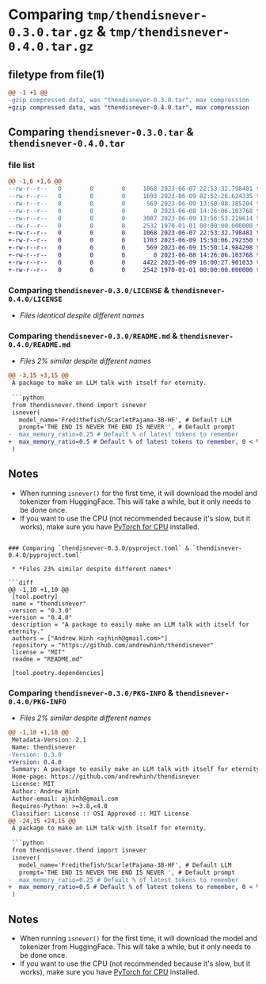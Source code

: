 # Comparing `tmp/thendisnever-0.3.0.tar.gz` & `tmp/thendisnever-0.4.0.tar.gz`

## filetype from file(1)

```diff
@@ -1 +1 @@
-gzip compressed data, was "thendisnever-0.3.0.tar", max compression
+gzip compressed data, was "thendisnever-0.4.0.tar", max compression
```

## Comparing `thendisnever-0.3.0.tar` & `thendisnever-0.4.0.tar`

### file list

```diff
@@ -1,6 +1,6 @@
--rw-r--r--   0        0        0     1068 2023-06-07 22:53:32.798481 thendisnever-0.3.0/LICENSE
--rw-r--r--   0        0        0     1693 2023-06-09 02:52:26.624335 thendisnever-0.3.0/README.md
--rw-r--r--   0        0        0      569 2023-06-09 13:50:08.385204 thendisnever-0.3.0/pyproject.toml
--rw-r--r--   0        0        0        0 2023-06-08 14:26:06.103768 thendisnever-0.3.0/src/thendisnever/__init__.py
--rw-r--r--   0        0        0     3007 2023-06-09 13:56:53.219614 thendisnever-0.3.0/src/thendisnever/thend.py
--rw-r--r--   0        0        0     2532 1970-01-01 00:00:00.000000 thendisnever-0.3.0/PKG-INFO
+-rw-r--r--   0        0        0     1068 2023-06-07 22:53:32.798481 thendisnever-0.4.0/LICENSE
+-rw-r--r--   0        0        0     1703 2023-06-09 15:50:06.292350 thendisnever-0.4.0/README.md
+-rw-r--r--   0        0        0      569 2023-06-09 15:50:14.984298 thendisnever-0.4.0/pyproject.toml
+-rw-r--r--   0        0        0        0 2023-06-08 14:26:06.103768 thendisnever-0.4.0/src/thendisnever/__init__.py
+-rw-r--r--   0        0        0     4422 2023-06-09 16:00:27.901033 thendisnever-0.4.0/src/thendisnever/thend.py
+-rw-r--r--   0        0        0     2542 1970-01-01 00:00:00.000000 thendisnever-0.4.0/PKG-INFO
```

### Comparing `thendisnever-0.3.0/LICENSE` & `thendisnever-0.4.0/LICENSE`

 * *Files identical despite different names*

### Comparing `thendisnever-0.3.0/README.md` & `thendisnever-0.4.0/README.md`

 * *Files 2% similar despite different names*

```diff
@@ -3,15 +3,15 @@
 A package to make an LLM talk with itself for eternity.
 
 ```python
 from thendisnever.thend import isnever
 isnever(
   model_name='Fredithefish/ScarletPajama-3B-HF', # Default LLM
   prompt='THE END IS NEVER THE END IS NEVER ', # Default prompt
-  max_memory_ratio=0.25 # Default % of latest tokens to remember
+  max_memory_ratio=0.5 # Default % of latest tokens to remember, 0 < % < 1
 )
 ```
 
 ## Notes
 
 - When running `isnever()` for the first time, it will download the model and tokenizer from HuggingFace. This will take a while, but it only needs to be done once.
 - If you want to use the CPU (not recommended because it's slow, but it works), make sure you have [PyTorch for CPU](https://pytorch.org/get-started/locally/) installed.
```

### Comparing `thendisnever-0.3.0/pyproject.toml` & `thendisnever-0.4.0/pyproject.toml`

 * *Files 23% similar despite different names*

```diff
@@ -1,10 +1,10 @@
 [tool.poetry]
 name = "thendisnever"
-version = "0.3.0"
+version = "0.4.0"
 description = "A package to easily make an LLM talk with itself for eternity."
 authors = ["Andrew Hinh <ajhinh@gmail.com>"]
 repository = "https://github.com/andrewhinh/thendisnever"
 license = "MIT"
 readme = "README.md"
 
 [tool.poetry.dependencies]
```

### Comparing `thendisnever-0.3.0/PKG-INFO` & `thendisnever-0.4.0/PKG-INFO`

 * *Files 2% similar despite different names*

```diff
@@ -1,10 +1,10 @@
 Metadata-Version: 2.1
 Name: thendisnever
-Version: 0.3.0
+Version: 0.4.0
 Summary: A package to easily make an LLM talk with itself for eternity.
 Home-page: https://github.com/andrewhinh/thendisnever
 License: MIT
 Author: Andrew Hinh
 Author-email: ajhinh@gmail.com
 Requires-Python: >=3.8,<4.0
 Classifier: License :: OSI Approved :: MIT License
@@ -24,15 +24,15 @@
 A package to make an LLM talk with itself for eternity.
 
 ```python
 from thendisnever.thend import isnever
 isnever(
   model_name='Fredithefish/ScarletPajama-3B-HF', # Default LLM
   prompt='THE END IS NEVER THE END IS NEVER ', # Default prompt
-  max_memory_ratio=0.25 # Default % of latest tokens to remember
+  max_memory_ratio=0.5 # Default % of latest tokens to remember, 0 < % < 1
 )
 ```
 
 ## Notes
 
 - When running `isnever()` for the first time, it will download the model and tokenizer from HuggingFace. This will take a while, but it only needs to be done once.
 - If you want to use the CPU (not recommended because it's slow, but it works), make sure you have [PyTorch for CPU](https://pytorch.org/get-started/locally/) installed.
```

